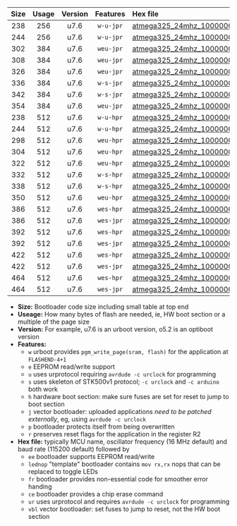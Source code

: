 |Size|Usage|Version|Features|Hex file|
|:-:|:-:|:-:|:-:|:--|
|238|256|u7.6|`w-u-jpr`|[atmega325_24mhz_1000000bps_ur_vbl.hex](https://raw.githubusercontent.com/stefanrueger/urboot/main/atmega325_24mhz_1000000bps_ur_vbl.hex)|
|244|256|u7.6|`w-u-jpr`|[atmega325_24mhz_1000000bps_lednop_ur_vbl.hex](https://raw.githubusercontent.com/stefanrueger/urboot/main/atmega325_24mhz_1000000bps_lednop_ur_vbl.hex)|
|302|384|u7.6|`weu-jpr`|[atmega325_24mhz_1000000bps_ee_ur_vbl.hex](https://raw.githubusercontent.com/stefanrueger/urboot/main/atmega325_24mhz_1000000bps_ee_ur_vbl.hex)|
|308|384|u7.6|`weu-jpr`|[atmega325_24mhz_1000000bps_ee_lednop_ur_vbl.hex](https://raw.githubusercontent.com/stefanrueger/urboot/main/atmega325_24mhz_1000000bps_ee_lednop_ur_vbl.hex)|
|326|384|u7.6|`weu-jpr`|[atmega325_24mhz_1000000bps_ee_lednop_fr_ur_vbl.hex](https://raw.githubusercontent.com/stefanrueger/urboot/main/atmega325_24mhz_1000000bps_ee_lednop_fr_ur_vbl.hex)|
|336|384|u7.6|`w-s-jpr`|[atmega325_24mhz_1000000bps_vbl.hex](https://raw.githubusercontent.com/stefanrueger/urboot/main/atmega325_24mhz_1000000bps_vbl.hex)|
|342|384|u7.6|`w-s-jpr`|[atmega325_24mhz_1000000bps_lednop_vbl.hex](https://raw.githubusercontent.com/stefanrueger/urboot/main/atmega325_24mhz_1000000bps_lednop_vbl.hex)|
|354|384|u7.6|`weu-jpr`|[atmega325_24mhz_1000000bps_ee_lednop_fr_ce_ur_vbl.hex](https://raw.githubusercontent.com/stefanrueger/urboot/main/atmega325_24mhz_1000000bps_ee_lednop_fr_ce_ur_vbl.hex)|
|238|512|u7.6|`w-u-hpr`|[atmega325_24mhz_1000000bps_ur.hex](https://raw.githubusercontent.com/stefanrueger/urboot/main/atmega325_24mhz_1000000bps_ur.hex)|
|244|512|u7.6|`w-u-hpr`|[atmega325_24mhz_1000000bps_lednop_ur.hex](https://raw.githubusercontent.com/stefanrueger/urboot/main/atmega325_24mhz_1000000bps_lednop_ur.hex)|
|298|512|u7.6|`weu-hpr`|[atmega325_24mhz_1000000bps_ee_ur.hex](https://raw.githubusercontent.com/stefanrueger/urboot/main/atmega325_24mhz_1000000bps_ee_ur.hex)|
|304|512|u7.6|`weu-hpr`|[atmega325_24mhz_1000000bps_ee_lednop_ur.hex](https://raw.githubusercontent.com/stefanrueger/urboot/main/atmega325_24mhz_1000000bps_ee_lednop_ur.hex)|
|322|512|u7.6|`weu-hpr`|[atmega325_24mhz_1000000bps_ee_lednop_fr_ur.hex](https://raw.githubusercontent.com/stefanrueger/urboot/main/atmega325_24mhz_1000000bps_ee_lednop_fr_ur.hex)|
|332|512|u7.6|`w-s-hpr`|[atmega325_24mhz_1000000bps.hex](https://raw.githubusercontent.com/stefanrueger/urboot/main/atmega325_24mhz_1000000bps.hex)|
|338|512|u7.6|`w-s-hpr`|[atmega325_24mhz_1000000bps_lednop.hex](https://raw.githubusercontent.com/stefanrueger/urboot/main/atmega325_24mhz_1000000bps_lednop.hex)|
|350|512|u7.6|`weu-hpr`|[atmega325_24mhz_1000000bps_ee_lednop_fr_ce_ur.hex](https://raw.githubusercontent.com/stefanrueger/urboot/main/atmega325_24mhz_1000000bps_ee_lednop_fr_ce_ur.hex)|
|386|512|u7.6|`wes-hpr`|[atmega325_24mhz_1000000bps_ee.hex](https://raw.githubusercontent.com/stefanrueger/urboot/main/atmega325_24mhz_1000000bps_ee.hex)|
|386|512|u7.6|`wes-jpr`|[atmega325_24mhz_1000000bps_ee_vbl.hex](https://raw.githubusercontent.com/stefanrueger/urboot/main/atmega325_24mhz_1000000bps_ee_vbl.hex)|
|392|512|u7.6|`wes-hpr`|[atmega325_24mhz_1000000bps_ee_lednop.hex](https://raw.githubusercontent.com/stefanrueger/urboot/main/atmega325_24mhz_1000000bps_ee_lednop.hex)|
|392|512|u7.6|`wes-jpr`|[atmega325_24mhz_1000000bps_ee_lednop_vbl.hex](https://raw.githubusercontent.com/stefanrueger/urboot/main/atmega325_24mhz_1000000bps_ee_lednop_vbl.hex)|
|422|512|u7.6|`wes-hpr`|[atmega325_24mhz_1000000bps_ee_lednop_fr.hex](https://raw.githubusercontent.com/stefanrueger/urboot/main/atmega325_24mhz_1000000bps_ee_lednop_fr.hex)|
|422|512|u7.6|`wes-jpr`|[atmega325_24mhz_1000000bps_ee_lednop_fr_vbl.hex](https://raw.githubusercontent.com/stefanrueger/urboot/main/atmega325_24mhz_1000000bps_ee_lednop_fr_vbl.hex)|
|464|512|u7.6|`wes-hpr`|[atmega325_24mhz_1000000bps_ee_lednop_fr_ce.hex](https://raw.githubusercontent.com/stefanrueger/urboot/main/atmega325_24mhz_1000000bps_ee_lednop_fr_ce.hex)|
|464|512|u7.6|`wes-jpr`|[atmega325_24mhz_1000000bps_ee_lednop_fr_ce_vbl.hex](https://raw.githubusercontent.com/stefanrueger/urboot/main/atmega325_24mhz_1000000bps_ee_lednop_fr_ce_vbl.hex)|

- **Size:** Bootloader code size including small table at top end
- **Useage:** How many bytes of flash are needed, ie, HW boot section or a multiple of the page size
- **Version:** For example, u7.6 is an urboot version, o5.2 is an optiboot version
- **Features:**
  + `w` urboot provides `pgm_write_page(sram, flash)` for the application at `FLASHEND-4+1`
  + `e` EEPROM read/write support
  + `u` uses urprotocol requiring `avrdude -c urclock` for programming
  + `s` uses skeleton of STK500v1 protocol; `-c urclock` and `-c arduino` both work
  + `h` hardware boot section: make sure fuses are set for reset to jump to boot section
  + `j` vector bootloader: uploaded applications *need to be patched externally*, eg, using `avrdude -c urclock`
  + `p` bootloader protects itself from being overwritten
  + `r` preserves reset flags for the application in the register R2
- **Hex file:** typically MCU name, oscillator frequency (16 MHz default) and baud rate (115200 default) followed by
  + `ee` bootloader supports EEPROM read/write
  + `lednop` "template" bootloader contains `mov rx,rx` nops that can be replaced to toggle LEDs
  + `fr` bootloader provides non-essential code for smoother error handing
  + `ce` bootloader provides a chip erase command
  + `ur` uses urprotocol and requires `avrdude -c urclock` for programming
  + `vbl` vector bootloader: set fuses to jump to reset, not the HW boot section
